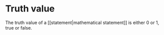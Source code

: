 # Truth value
The truth value of a  [[statement|mathematical statement]] is either 0 or 1, true or false. 